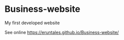 # Business-website
My first developed website

See online https://eruntales.github.io/Business-website/
